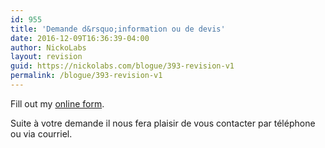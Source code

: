 ```yaml
---
id: 955
title: 'Demande d&rsquo;information ou de devis'
date: 2016-12-09T16:36:39-04:00
author: NickoLabs
layout: revision
guid: https://nickolabs.com/blogue/393-revision-v1
permalink: /blogue/393-revision-v1
---
```

<div id="wufoo-r1sruy210c8g94c">
  Fill out my <a href="https://nickolabs.wufoo.com/forms/r1sruy210c8g94c">online form</a>.
</div>



Suite à votre demande il nous fera plaisir de vous contacter par téléphone ou via courriel.